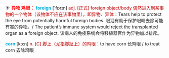 ☀ <font color="red">**异物 鸡眼：**</font>
<font color="sky blue">**foreign**</font> ['fɒrɪn] 
<font color="#c00000">adj. [正式] foreign object/body 偶然进入到某事物的一个物体（该物体不应在该事物里），即异物、异体：</font>Tears help to protect the eye from potentially harmful foreign bodies. 眼泪有助于保护眼睛去除可能有害的异物。/ The patient’s immune system would reject the transplanted organ as a foreign object. 该病人的免疫系统会将移植器官作为异物加以排斥。

<font color="sky blue">**corn**</font> [kɔ:n] 
<font color="#c00000">n. [C] 脚上（尤指脚趾上）的鸡眼：</font>to have corn 长鸡眼 / to treat corn 去除鸡眼
